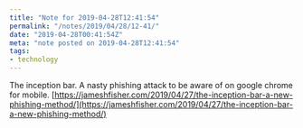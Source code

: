```yaml
---
title: "Note for 2019-04-28T12:41:54"
permalink: "/notes/2019/04/28/12-41/"
date: "2019-04-28T00:41:54Z"
meta: "note posted on 2019-04-28T12:41:54"
tags:
- technology
---
```

The inception bar. A nasty phishing attack to be aware of on google chrome for mobile.
[https://jameshfisher.com/2019/04/27/the-inception-bar-a-new-phishing-method/](https://jameshfisher.com/2019/04/27/the-inception-bar-a-new-phishing-method/)

